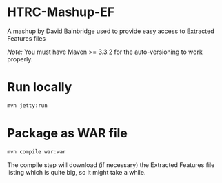 # HTRC-Mashup-EF
A mashup by David Bainbridge used to provide easy access to Extracted Features files

*Note:* You must have Maven >= 3.3.2 for the auto-versioning to work properly.

# Run locally
```bash
mvn jetty:run
```
# Package as WAR file
```bash
mvn compile war:war
```
The compile step will download (if necessary) the Extracted Features file listing which is quite big, so it might take a while.

